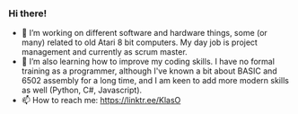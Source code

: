 ### Hi there! 

- 🔭 I’m working on different software and hardware things, some (or many) related to old Atari 8 bit computers. My day job is project management and currently as scrum master.
- 🌱 I’m also learning how to improve my coding skills. I have no formal training as a programmer, although I've known a bit about BASIC and 6502 assembly for a long time, and I am keen to add more modern skills as well (Python, C#, Javascript).
- 📫 How to reach me: https://linktr.ee/KlasO
